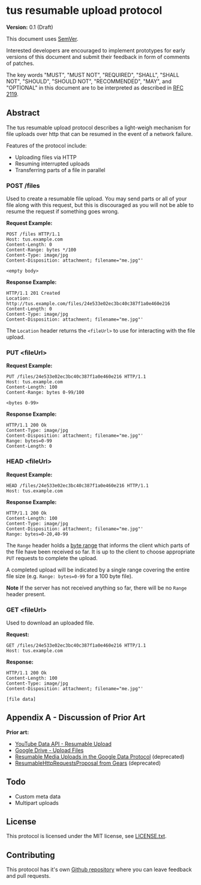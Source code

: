 # tus resumable upload protocol

**Version:** 0.1 (Draft)

This document uses [SemVer](http://semver.org/).

Interested developers are encouraged to implement prototypes for early versions
of this document and submit their feedback in form of comments of patches.

The key words "MUST", "MUST NOT", "REQUIRED", "SHALL", "SHALL NOT", "SHOULD",
"SHOULD NOT", "RECOMMENDED", "MAY", and "OPTIONAL" in this document are to be
interpreted as described in [RFC 2119](http://www.ietf.org/rfc/rfc2119.txt).

## Abstract

The tus resumable upload protocol describes a light-weigh mechanism for file
uploads over http that can be resumed in the event of a network failure.

Features of the protocol include:

* Uploading files via HTTP
* Resuming interrupted uploads
* Transferring parts of a file in parallel

### POST /files

Used to create a resumable file upload. You may send parts or all of your file
along with this request, but this is discouraged as you will not be able to
resume the request if something goes wrong.

**Request Example:**

```
POST /files HTTP/1.1
Host: tus.example.com
Content-Length: 0
Content-Range: bytes */100
Content-Type: image/jpg
Content-Disposition: attachment; filename="me.jpg"'
```
```
<empty body>
```

**Response Example:**

```
HTTP/1.1 201 Created
Location: http://tus.example.com/files/24e533e02ec3bc40c387f1a0e460e216
Content-Length: 0
Content-Type: image/jpg
Content-Disposition: attachment; filename="me.jpg"'
```

The `Location` header returns the `<fileUrl>` to use for interacting with the
file upload.

### PUT &lt;fileUrl&gt;

**Request Example:**

```
PUT /files/24e533e02ec3bc40c387f1a0e460e216 HTTP/1.1
Host: tus.example.com
Content-Length: 100
Content-Range: bytes 0-99/100
```
```
<bytes 0-99>
```

**Response Example:**

```
HTTP/1.1 200 Ok
Content-Type: image/jpg
Content-Disposition: attachment; filename="me.jpg"'
Range: bytes=0-99
Content-Length: 0
```

### HEAD &lt;fileUrl&gt;

**Request Example:**

```
HEAD /files/24e533e02ec3bc40c387f1a0e460e216 HTTP/1.1
Host: tus.example.com
```

**Response Example:**

```
HTTP/1.1 200 Ok
Content-Length: 100
Content-Type: image/jpg
Content-Disposition: attachment; filename="me.jpg"'
Range: bytes=0-20,40-99
```

The `Range` header holds a [byte
range](http://www.w3.org/Protocols/rfc2616/rfc2616-sec14.html#sec14.35.1) that
informs the client which parts of the file have been received so far. It is
up to the client to choose appropriate `PUT` requests to complete the upload.

A completed upload will be indicated by a single range covering the entire file
size (e.g. `Range: bytes=0-99` for a 100 byte file).

**Note** If the server has not received anything so far, there will be no `Range`
header present.

### GET &lt;fileUrl&gt;

Used to download an uploaded file.

**Request:**

```
GET /files/24e533e02ec3bc40c387f1a0e460e216 HTTP/1.1
Host: tus.example.com
```

**Response:**

```
HTTP/1.1 200 Ok
Content-Length: 100
Content-Type: image/jpg
Content-Disposition: attachment; filename="me.jpg"'
```
```
[file data]
```

## Appendix A - Discussion of Prior Art

**Prior art:**

* [YouTube Data API - Resumable Upload](https://developers.google.com/youtube/v3/guides/using_resumable_upload_protocol)
* [Google Drive - Upload Files](https://developers.google.com/drive/manage-uploads)
* [Resumable Media Uploads in the Google Data Protocol](https://developers.google.com/gdata/docs/resumable_upload) (deprecated)
* [ResumableHttpRequestsProposal from Gears](http://code.google.com/p/gears/wiki/ResumableHttpRequestsProposal) (deprecated)

## Todo

* Custom meta data
* Multipart uploads

## License

This protocol is licensed under the MIT license, see
[LICENSE.txt](https://github.com/tus/tus-resumable-upload-protocol/blob/master/LICENSE.txt).

## Contributing

This protocol has it's own [Github repository](https://github.com/tus/tus-resumable-upload-protocol)
where you can leave feedback and pull requests.
